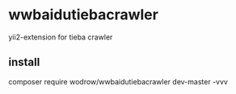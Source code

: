# wwbaidutiebacrawler
yii2-extension for tieba crawler

## install 
composer require wodrow/wwbaidutiebacrawler dev-master -vvv
